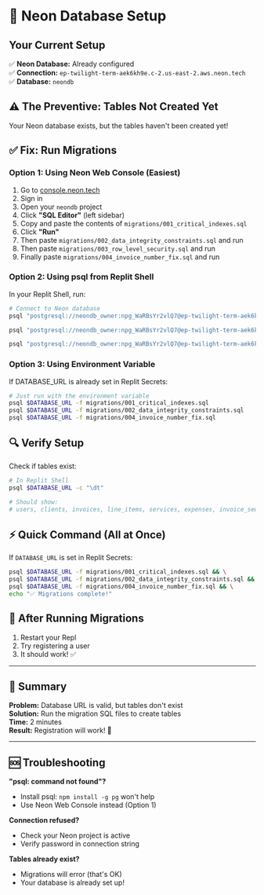 # 🚀 Neon Database Setup

## Your Current Setup

✅ **Neon Database:** Already configured  
✅ **Connection:** `ep-twilight-term-aek6kh9e.c-2.us-east-2.aws.neon.tech`  
✅ **Database:** `neondb`  

## ⚠️ The Preventive: Tables Not Created Yet

Your Neon database exists, but the tables haven't been created yet!

## ✅ Fix: Run Migrations

### Option 1: Using Neon Web Console (Easiest)

1. Go to [console.neon.tech](https://console.neon.tech)
2. Sign in
3. Open your `neondb` project
4. Click **"SQL Editor"** (left sidebar)
5. Copy and paste the contents of `migrations/001_critical_indexes.sql`
6. Click **"Run"**
7. Then paste `migrations/002_data_integrity_constraints.sql` and run
8. Then paste `migrations/003_row_level_security.sql` and run
9. Finally paste `migrations/004_invoice_number_fix.sql` and run

### Option 2: Using psql from Replit Shell

In your Replit Shell, run:

```bash
# Connect to Neon database
psql "postgresql://neondb_owner:npg_WaRBsYr2vlQ7@ep-twilight-term-aek6kh9e.c-2.us-east-2.aws.neon.tech/neondb?sslmode=require" -f migrations/001_critical_indexes.sql

psql "postgresql://neondb_owner:npg_WaRBsYr2vlQ7@ep-twilight-term-aek6kh9e.c-2.us-east-2.aws.neon.tech/neondb?sslmode=require" -f migrations/002_data_integrity_constraints.sql

psql "postgresql://neondb_owner:npg_WaRBsYr2vlQ7@ep-twilight-term-aek6kh9e.c-2.us-east-2.aws.neon.tech/neondb?sslmode=require" -f migrations/004_invoice_number_fix.sql
```

### Option 3: Using Environment Variable

If DATABASE_URL is already set in Replit Secrets:

```bash
# Just run with the environment variable
psql $DATABASE_URL -f migrations/001_critical_indexes.sql
psql $DATABASE_URL -f migrations/002_data_integrity_constraints.sql  
psql $DATABASE_URL -f migrations/004_invoice_number_fix.sql
```

## 🔍 Verify Setup

Check if tables exist:

```bash
# In Replit Shell
psql $DATABASE_URL -c "\dt"

# Should show:
# users, clients, invoices, line_items, services, expenses, invoice_sequences
```

## ⚡ Quick Command (All at Once)

If `DATABASE_URL` is set in Replit Secrets:

```bash
psql $DATABASE_URL -f migrations/001_critical_indexes.sql && \
psql $DATABASE_URL -f migrations/002_data_integrity_constraints.sql && \
psql $DATABASE_URL -f migrations/004_invoice_number_fix.sql && \
echo "✅ Migrations complete!"
```

## 🎯 After Running Migrations

1. Restart your Repl
2. Try registering a user
3. It should work! ✅

---

## 📝 Summary

**Problem:** Database URL is valid, but tables don't exist  
**Solution:** Run the migration SQL files to create tables  
**Time:** 2 minutes  
**Result:** Registration will work! 🎉

---

## 🆘 Troubleshooting

**"psql: command not found"?**
- Install psql: `npm install -g pg` won't help
- Use Neon Web Console instead (Option 1)

**Connection refused?**
- Check your Neon project is active
- Verify password in connection string

**Tables already exist?**
- Migrations will error (that's OK)
- Your database is already set up!

